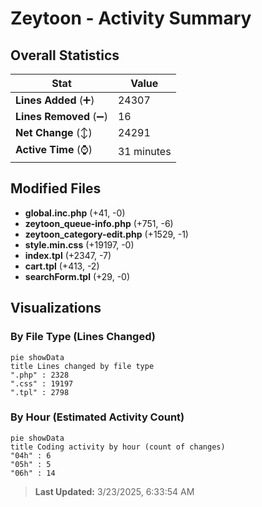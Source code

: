 # Zeytoon - Activity Summary 

## Overall Statistics

| Stat                   | Value                                                             |
| ---------------------- | ----------------------------------------------------------------- |
| **Lines Added** (➕)   | 24307                                          |
| **Lines Removed** (➖) | 16                                        |
| **Net Change** (↕)    | 24291                |
| **Active Time** (⌚)   | 31 minutes |


## Modified Files
- **global.inc.php** (+41, -0)
- **zeytoon_queue-info.php** (+751, -6)
- **zeytoon_category-edit.php** (+1529, -1)
- **style.min.css** (+19197, -0)
- **index.tpl** (+2347, -7)
- **cart.tpl** (+413, -2)
- **searchForm.tpl** (+29, -0)

## Visualizations

### By File Type (Lines Changed)

```mermaid
pie showData
title Lines changed by file type
".php" : 2328
".css" : 19197
".tpl" : 2798
```

### By Hour (Estimated Activity Count)

```mermaid
pie showData
title Coding activity by hour (count of changes)
"04h" : 6
"05h" : 5
"06h" : 14
```


> **Last Updated:** 3/23/2025, 6:33:54 AM